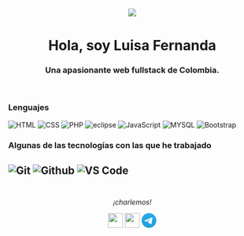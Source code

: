 </br>
<div id="header" align="center">
    <img src=https://media2.giphy.com/media/W4IY7zQdRh7Ow/giphy.gif?cid=ecf05e47yqdppgohv2x2glpe0aa9jpg8i2jd9hpwb0hkz6vp&ep=v1_gifs_search&rid=giphy.gif&ct=g width="290"/>
    </br> 
    <h1 align="center">Hola, soy Luisa Fernanda</h1>
    <h3 align="center">Una apasionante web fullstack de Colombia.</h3>
</div>
</br>


### Lenguajes  </br>
![HTML](https://img.shields.io/badge/-HTML-000000?style=for-the-badge&logo=HTML5)
![CSS](https://img.shields.io/badge/-CSS-000000?style=for-the-badge&logo=CSS3)
![PHP](https://img.shields.io/badge/-php-000000?style=for-the-badge&logo=PHP)
![eclipse](https://img.shields.io/badge/-eclipse-000000?style=for-the-badge&logo=eclipse&logoColor=007396)
![JavaScript](https://img.shields.io/badge/-JavaScript-000000?style=for-the-badge&logo=javascript)
![MYSQL](https://img.shields.io/badge/-MYSQL-000000?style=for-the-badge&logo=MySQL)
![Bootstrap](https://img.shields.io/badge/-Bootstrap-000000?style=for-the-badge&logo=bootstrap)

### Algunas de las tecnologías con las que he trabajado</br>
![Git](http://img.shields.io/badge/-Git-000000?style=for-the-badge&logo=Git)
![Github](http://img.shields.io/badge/-Github-000000?style=for-the-badge&logo=Github&logoColor=green)
![VS Code](http://img.shields.io/badge/-VS%20Code-000000?style=for-the-badge&logo=Visual-studio-code&logoColor=blue)
</br></br>
---

<p align="center">
  <i>¡charlemos!</i>

  <p align="center">
    <a href="https://www.linkedin.com/in/nanditavelasquez" alt="Linkedin"><img src="https://github.com/nitish-awasthi/nitish-awasthi/blob/master/174857.png" height="30" width="30"></a>
   <a href="mailto:luisafernandavelasquezmejia@gmail.com" alt="gmail"><img src="https://github.com/nitish-awasthi/nitish-awasthi/blob/master/gmail-512.webp"height="30" width="30"></a>
<a href="https://t.me/ferrvelasquez" alt="Telegram"><img src="https://github.com/badges/shields/blob/master/logo/telegram.svg"height="30" width="30"></a>
  </p>
